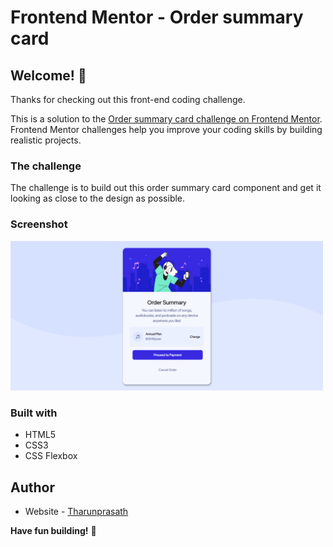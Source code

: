 # Frontend Mentor - Order summary card

## Welcome! 👋

Thanks for checking out this front-end coding challenge.

This is a solution to the [Order summary card challenge on Frontend Mentor](https://www.frontendmentor.io/challenges/order-summary-component-QlPmajDUj). Frontend Mentor challenges help you improve your coding skills by building realistic projects.

### The challenge

The challenge is to build out this order summary card component and get it looking as close to the design as possible.

### Screenshot

<kbd><img src="Screenshot.png" width="500px"></kbd>

### Built with

- HTML5
- CSS3
- CSS Flexbox

## Author

- Website - [Tharunprasath](https://tharunprasath.netlify.app/)

**Have fun building!** 🚀
